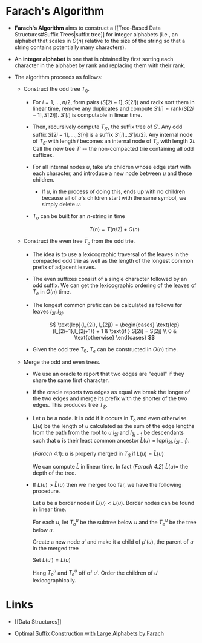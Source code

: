 # Farach's Algorithm 
* **Farach's Algorithm** aims to construct a [[Tree-Based Data Structures#Suffix Trees|suffix tree]] for integer alphabets (i.e., an alphabet that scales in $O(n)$ relative to the size of the string so that a string contains potentially many characters). 

* An **integer alphabet** is one that is obtained by first sorting each character in the alphabet by rank and replacing them with their rank.

* The algorithm proceeds as follows:
	* Construct the odd tree $T_0$. 
		* For $i=1,\dots,n/2$, form pairs $(S[2i-1], S[2i])$ and radix sort them in linear time, remove any duplicates and compute $S'[i]=\text{rank}(S[2i-1],S[2i])$. $S'[i]$ is computable in linear time.
		* Then, recursively compute $T_{S'}$, the suffix tree of $S'$. Any odd suffix $S[2i-1],\dots,S[n]$ is a suffix $S'[i]\dots S'[n/2]$. Any internal node of $T_{S'}$ with length $i$ becomes an internal node of  $T_o$ with length $2i$. Call the new tree $T'$ -- the non-compacted trie containing all odd suffixes.  
		* For all internal nodes $u$, take $u$'s children whose edge start with each character, and introduce a new node between $u$ and these children. 
			* If $u$, in the process of doing this, ends up with no children because all of $u$'s children start with the same symbol, we simply delete $u$.
		* $T_o$  can be built for an $n$-string in time 
		  
		  $$
		  T(n) = T(n/2) + O(n) 
		  $$

	* Construct the even tree $T_e$ from the odd trie.
		* The idea is to use a lexicographic traversal of the leaves in the compacted odd trie as well as the length of the longest common prefix of adjacent leaves.
		* The even suffixes consist of a single character followed by an odd suffix. We can get the lexicographic ordering of the leaves of $T_e$ in $O(n)$ time. 
		* The longest common prefix can be calculated as follows for leaves $l_{2i}, l_{2j}$. 
		  
		  $$
		  \text{lcp}(l_{2i}, l_{2j}) = 
		  \begin{cases}
		  \text{lcp}(l_{2i+1},l_{2j+1)} + 1 & \text{if } S[2i] = S[2j] \\
		  0 & \text{otherwise}
		  \end{cases}
		  $$
		* Given the odd tree $T_0$, $T_e$ can be constructed in $O(n)$ time.
	* Merge the odd and even trees.
		* We use an oracle to report that two edges are "equal" if they share the same first character. 
		* If the oracle reports two edges as equal we break the longer of the two edges and merge its prefix with the shorter of the two edges.  This produces tree $T_S$.
		* Let $u$ be a node. It is odd if it occurs in $T_o$ and even otherwise. 
		  $L(u)$ be the length of $u$ calculated as the sum of the edge lengths from the path from the root to $u$
		  $l_{2i}$ and $l_{2j-1}$ be descendants such that $u$ is their least common ancestor 
		  $\hat{L}(u)=\text{lcp}(l_{2i}, l_{2j-1})$. 
		  
		  (*Farach 4.1*): $u$ is properly merged in $T_S$ if $L(u)= \hat{L}(u)$
		  
		  We can compute $\hat{L}$ in linear time. In fact (*Farach 4.2*) $\hat{L}(u)$= the depth of the tree. 

		* If $L(u)>\hat{L}(u)$ then we merged too far, we have the following procedure. 
		  
		  Let $u$ be a border node if $\hat{L}(u) < L(u)$. Border nodes can be found in linear time.
		  
		  For each $u$, let $T_o^u$ be the subtree below $u$ and the $T_e^u$ be the tree below $u$. 
		  
		  Create a new node $u'$ and make it a child of $p'(u)$, the parent of $u$ in the merged tree
		  
		  Set $L(u')=L(u)$
		  
		  Hang $T_o^u$ and $T_e^u$ off of $u'$. Order the children of $u'$ lexicographically.
# Links
* [[Data Structures]]

* [Optimal Suffix Construction with Large Alphabets by Farach](https://users.cs.utah.edu/~pandey/courses/cs6968/spring23/papers/optsuffixtree.pdf)